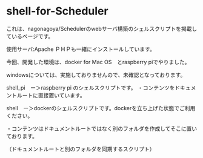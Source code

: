 # shell-for-Scheduler
これは、nagonagoya/Schedulerのwebサーバ構築のシェルスクリプトを掲載しているページです。

使用サーバ:Apache ＰＨＰも一緒にインストールしています。

今回、開発した環境は、docker for Mac OS　とraspberry piでやりました。

windowsについては、実施しておりませんので、未確認となっております。

shell_pi　ー＞raspberry pi のシェルスクリプトです。
・コンテンツをドキュメントルートに直接置いています。

shell　ー＞dockerのシェルスクリプトです。dockerを立ち上げた状態でご利用ください。

・コンテンツはドキュメントルートではなく別のフォルダを作成してそこに置いております。

（ドキュメントルートと別のフォルダを同期するスクリプト）
